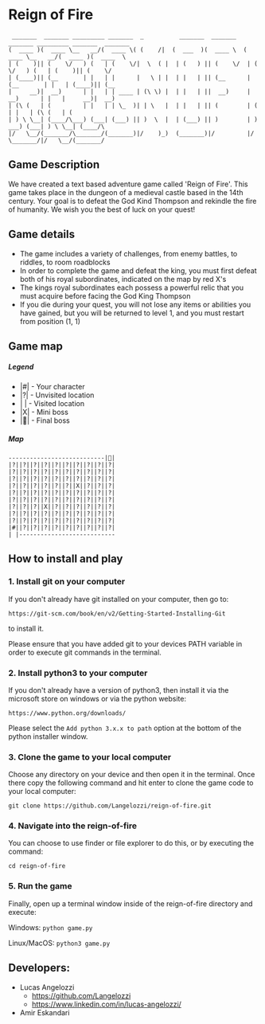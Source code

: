 # Reign of Fire

```angular2html
 _______  _______ _________ _______  _          _______  _______    _______ _________ _______  _______
(  ____ )(  ____ \__   __/(  ____ \( (    /|  (  ___  )(  ____ \  (  ____ \__   __/(  ____ )(  ____  \
| (    )|| (    \/   ) (   | (    \/|  \  ( |  | (   ) || (    \/  | (    \/   ) (   | (    )|| (    \/
| (____)|| (__       | |   | |      |   \ | |  | |   | || (__      | (__       | |   | (____)|| (__
|     __)|  __)      | |   | | ____ | (\ \) |  | |   | ||  __)     |  __)      | |   |     __)|  __)
| (\ (   | (         | |   | | \_  )| | \   |  | |   | || (        | (         | |   | (\ (   | (
| ) \ \__| (____/\___) (___| (___) || )  \  |  | (___) || )        | )      ___) (___| ) \ \__| (____/\
|/   \__/(_______/\_______/(_______)|/    )_)  (_______)|/         |/       \_______/|/   \__/(_______/
```

## Game Description
We have created a text based adventure game called 'Reign of Fire'. This game takes place in the dungeon of a 
medieval castle based in the 14th century. Your goal is to defeat the God Kind Thompson and rekindle the fire of 
humanity. We wish you the best of luck on your quest!

## Game details
- The game includes a variety of challenges, from enemy battles, to riddles, to room roadblocks
- In order to complete the game and defeat the king, you must first defeat both of his royal subordinates, indicated 
  on the map by red X's
- The kings royal subordinates each possess a powerful relic that you must acquire before facing the God King Thompson
- If you die during your quest, you will not lose any items or abilities you have gained, but you will be returned to 
  level 1, and you must restart from position (1, 1)

## Game map
##### Legend
  - |#| - Your character
  - |?| - Unvisited location
  - | | - Visited location
  - |X| - Mini boss
  - |👑| - Final boss

##### Map
```
---------------------------|👑|
|?||?||?||?||?||?||?||?||?||?|
|?||?||?||?||?||?||?||?||?||?|
|?||?||?||?||?||?||?||?||?||?|
|?||?||?||?||?||?||X||?||?||?|
|?||?||?||?||?||?||?||?||?||?|
|?||?||?||?||?||?||?||?||?||?|
|?||?||?||X||?||?||?||?||?||?|
|?||?||?||?||?||?||?||?||?||?|
|?||?||?||?||?||?||?||?||?||?|
|#||?||?||?||?||?||?||?||?||?|
| |---------------------------
```

## How to install and play

### 1. Install git on your computer
If you don't already have git installed on your computer, then go to:

```https://git-scm.com/book/en/v2/Getting-Started-Installing-Git``` 

to install it. 

Please ensure that you have added git to your devices PATH variable in order to execute git commands in the terminal.

### 2. Install python3 to your computer
If you don't already have a version of python3, then install it via the microsoft store on windows or via the python 
website: 

```https://www.python.org/downloads/```

Please select the `Add python 3.x.x to path` option at the bottom of the python installer window.

### 3. Clone the game to your local computer
Choose any directory on your device and then open it in the terminal. Once there copy the following 
command and hit enter to clone the game code to your local computer:

```git clone https://github.com/Langelozzi/reign-of-fire.git```

### 4. Navigate into the reign-of-fire
You can choose to use finder or file explorer to do this, or by executing the command:

```cd reign-of-fire```

### 5. Run the game
Finally, open up a terminal window inside of the reign-of-fire directory and execute:

Windows: `python game.py`

Linux/MacOS: `python3 game.py`

## Developers:
* Lucas Angelozzi
  * https://github.com/Langelozzi
  * https://www.linkedin.com/in/lucas-angelozzi/
* Amir Eskandari

